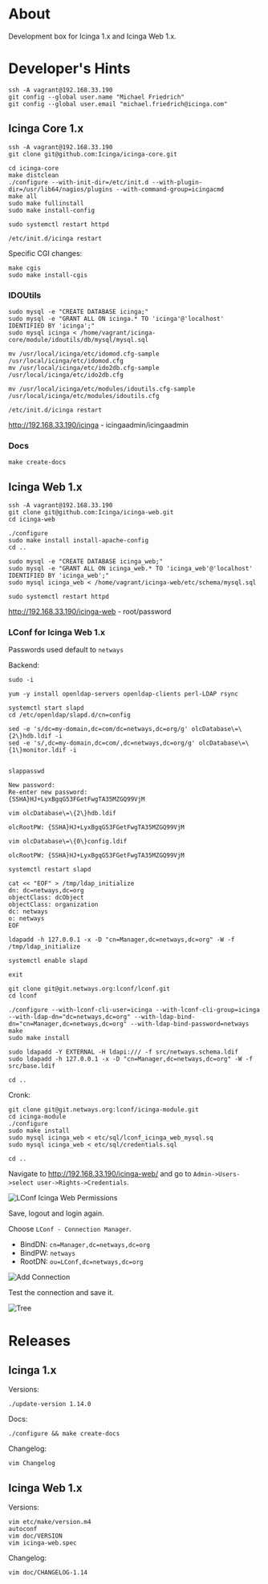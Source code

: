 # About

Development box for Icinga 1.x and Icinga Web 1.x.

# Developer's Hints

    ssh -A vagrant@192.168.33.190
    git config --global user.name "Michael Friedrich"
    git config --global user.email "michael.friedrich@icinga.com"

## Icinga Core 1.x

    ssh -A vagrant@192.168.33.190
    git clone git@github.com:Icinga/icinga-core.git

    cd icinga-core
    make distclean
    ./configure --with-init-dir=/etc/init.d --with-plugin-dir=/usr/lib64/nagios/plugins --with-command-group=icingacmd
    make all
    sudo make fullinstall
    sudo make install-config

    sudo systemctl restart httpd

    /etc/init.d/icinga restart

Specific CGI changes:

    make cgis
    sudo make install-cgis

### IDOUtils

    sudo mysql -e "CREATE DATABASE icinga;"
    sudo mysql -e "GRANT ALL ON icinga.* TO 'icinga'@'localhost' IDENTIFIED BY 'icinga';"
    sudo mysql icinga < /home/vagrant/icinga-core/module/idoutils/db/mysql/mysql.sql

    mv /usr/local/icinga/etc/idomod.cfg-sample /usr/local/icinga/etc/idomod.cfg
    mv /usr/local/icinga/etc/ido2db.cfg-sample /usr/local/icinga/etc/ido2db.cfg

    mv /usr/local/icinga/etc/modules/idoutils.cfg-sample /usr/local/icinga/etc/modules/idoutils.cfg

    /etc/init.d/icinga restart

http://192.168.33.190/icinga - icingaadmin/icingaadmin

### Docs

    make create-docs

## Icinga Web 1.x

```
ssh -A vagrant@192.168.33.190
git clone git@github.com:Icinga/icinga-web.git
cd icinga-web

./configure
sudo make install install-apache-config
cd ..

sudo mysql -e "CREATE DATABASE icinga_web;"
sudo mysql -e "GRANT ALL ON icinga_web.* TO 'icinga_web'@'localhost' IDENTIFIED BY 'icinga_web';"
sudo mysql icinga_web < /home/vagrant/icinga-web/etc/schema/mysql.sql

sudo systemctl restart httpd
```

http://192.168.33.190/icinga-web - root/password


### LConf for Icinga Web 1.x

Passwords used default to `netways`

Backend:

```
sudo -i

yum -y install openldap-servers openldap-clients perl-LDAP rsync

systemctl start slapd
cd /etc/openldap/slapd.d/cn=config

sed -e 's/dc=my-domain,dc=com/dc=netways,dc=org/g' olcDatabase\=\{2\}hdb.ldif -i
sed -e 's/,dc=my-domain,dc=com/,dc=netways,dc=org/g' olcDatabase\=\{1\}monitor.ldif -i


slappasswd

New password:
Re-enter new password:
{SSHA}HJ+LyxBgqG53FGetFwgTA35MZGQ99VjM

vim olcDatabase\=\{2\}hdb.ldif

olcRootPW: {SSHA}HJ+LyxBgqG53FGetFwgTA35MZGQ99VjM

vim olcDatabase\=\{0\}config.ldif

olcRootPW: {SSHA}HJ+LyxBgqG53FGetFwgTA35MZGQ99VjM

systemctl restart slapd

cat << "EOF" > /tmp/ldap_initialize
dn: dc=netways,dc=org
objectClass: dcObject
objectClass: organization
dc: netways
o: netways
EOF

ldapadd -h 127.0.0.1 -x -D "cn=Manager,dc=netways,dc=org" -W -f /tmp/ldap_initialize

systemctl enable slapd

exit
```

```
git clone git@git.netways.org:lconf/lconf.git
cd lconf

./configure --with-lconf-cli-user=icinga --with-lconf-cli-group=icinga --with-ldap-dn="dc=netways,dc=org" --with-ldap-bind-dn="cn=Manager,dc=netways,dc=org" --with-ldap-bind-password=netways
make
sudo make install

sudo ldapadd -Y EXTERNAL -H ldapi:/// -f src/netways.schema.ldif
sudo ldapadd -h 127.0.0.1 -x -D "cn=Manager,dc=netways,dc=org" -W -f src/base.ldif

cd ..
```

Cronk:

```
git clone git@git.netways.org:lconf/icinga-module.git
cd icinga-module
./configure
sudo make install
sudo mysql icinga_web < etc/sql/lconf_icinga_web_mysql.sq
sudo mysql icinga_web < etc/sql/credentials.sql

cd ..
```

Navigate to http://192.168.33.190/icinga-web/ and go to `Admin->Users->select user->Rights->Credentials`.

![LConf Icinga Web Permissions](doc/screenshot/icingaweb1_lconf_user_permissions.png)

Save, logout and login again.

Choose `LConf - Connection Manager`.

- BindDN: `cn=Manager,dc=netways,dc=org`
- BindPW: `netways`
- RootDN: `ou=LConf,dc=netways,dc=org`

![Add Connection](doc/screenshot/icingaweb1_lconf_add_connection.png)

Test the connection and save it.

![Tree](doc/screenshot/icingaweb1_lconf_connect_tree.png)


# Releases

## Icinga 1.x

Versions:

    ./update-version 1.14.0

Docs:

    ./configure && make create-docs

Changelog:

    vim Changelog

## Icinga Web 1.x

Versions:

    vim etc/make/version.m4
    autoconf
    vim doc/VERSION
    vim icinga-web.spec

Changelog:

    vim doc/CHANGELOG-1.14

